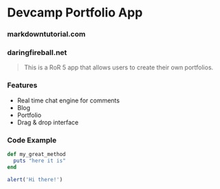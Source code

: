 # Devcamp Portfolio App

### markdowntutorial.com
### daringfireball.net

<!---

This README would normally document whatever steps are necessary to get the
application up and running.

Things you may want to cover:

* Ruby version

* System dependencies

* Configuration

* Database creation

* Database initialization

* How to run the test suite

* Services (job queues, cache servers, search engines, etc.)

* Deployment instructions

* ...

-->

> This is a RoR 5 app that allows users to create their own portfolios.

### Features

- Real time chat engine for comments
- Blog
- Portfolio
- Drag & drop interface

### Code Example

```ruby
def my_great_method
  puts "here it is"
end
```

```javascript
alert('Hi there!')
```